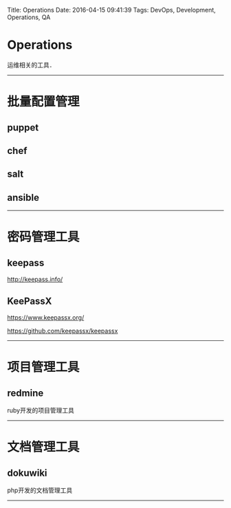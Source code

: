 Title: Operations
Date: 2016-04-15 09:41:39
Tags: DevOps, Development, Operations, QA



# Operations

运维相关的工具．

***

# 批量配置管理

## puppet

## chef

## salt

## ansible

***

# 密码管理工具

## keepass

<http://keepass.info/>

## KeePassX

<https://www.keepassx.org/>

<https://github.com/keepassx/keepassx>

***

# 项目管理工具

## redmine

ruby开发的项目管理工具

***

# 文档管理工具

## dokuwiki

php开发的文档管理工具

***
